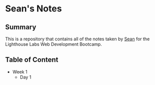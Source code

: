 # Sean's Notes
## Summary
This is a repository that contains all of the notes taken by [Sean](https://github.com/NX915) for the Lighthouse Labs Web Development Bootcamp.

## Table of Content
* Week 1
  * Day 1